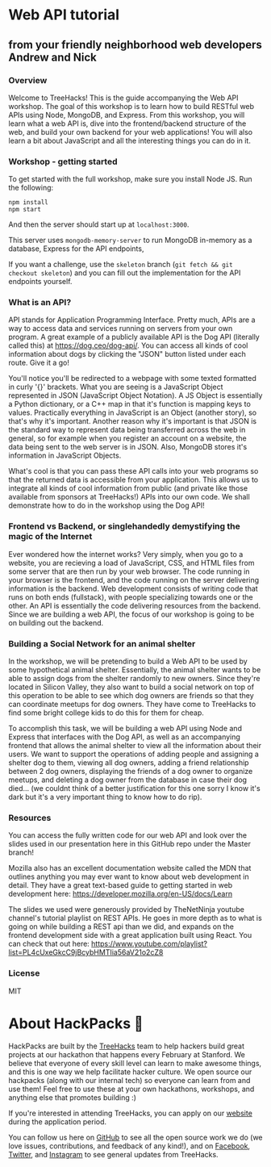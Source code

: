 # Web API tutorial
## from your friendly neighborhood web developers Andrew and Nick

### Overview

Welcome to TreeHacks! This is the guide accompanying the Web API workshop. The goal of this workshop is to learn how to build RESTful web APIs using Node, MongoDB, and Express. From this workshop, you will learn what a web API is, dive into the frontend/backend structure of the web, and build your own backend for your web applications! You will also learn a bit about JavaScript and all the interesting things you can do in it.

### Workshop - getting started
To get started with the full workshop, make sure you install Node JS. Run the following:

```
npm install
npm start
```

And then the server should start up at `localhost:3000`.

This server uses `mongodb-memory-server` to run MongoDB in-memory as a database, Express for the API endpoints,

If you want a challenge, use the `skeleton` branch (`git fetch && git checkout skeleton`) and you can fill out the implementation for the API endpoints yourself.


### What is an API?

API stands for Application Programming Interface. Pretty much, APIs are a way to access data and services running on servers from your own program. A great example of a publicly available API is the Dog API (literally called this) at https://dog.ceo/dog-api/. You can access all kinds of cool information about dogs by clicking the "JSON" button listed under each route. Give it a go! 

You'll notice you'll be redirected to a webpage with some texted formatted in curly '{}' brackets. What you are seeing is a JavaScript Object represented in JSON (JavaScript Object Notation). A JS Object is essentially a Python dictionary, or a C++ map in that it's function is mapping keys to values. Practically everything in JavaScript is an Object (another story), so that's why it's important. Another reason why it's important is that JSON is the standard way to represent data being transferred across the web in general, so for example when you register an account on a website, the data being sent to the web server is in JSON. Also, MongoDB stores it's information in JavaScript Objects.

What's cool is that you can pass these API calls into your web programs so that the returned data is accessible from your application. This allows us to integrate all kinds of cool information from public (and private like those available from sponsors at TreeHacks!) APIs into our own code. We shall demonstrate how to do in the workshop using the Dog API!

### Frontend vs Backend, or singlehandedly demystifying the magic of the Internet

Ever wondered how the internet works? Very simply, when you go to a website, you are recieving a load of JavaScript, CSS, and HTML files from some server that are then run by your web browser. The code running in your browser is the frontend, and the code running on the server delivering information is the backend. Web development consists of writing code that runs on both ends (fullstack), with people specializing towards one or the other. An API is essentially the code delivering resources from the backend. Since we are building a web API, the focus of our workshop is going to be on building out the backend.

### Building a Social Network for an animal shelter

In the workshop, we will be pretending to build a Web API to be used by some hypothetical animal shelter. Essentially, the animal shelter wants to be able to assign dogs from the shelter randomly to new owners. Since they're located in Silicon Valley, they also want to build a social network on top of this operation to be able to see which dog owners are friends so that they can coordinate meetups for dog owners. They have come to TreeHacks to find some bright college kids to do this for them for cheap.

To accomplish this task, we will be building a web API using Node and Express that interfaces with the Dog API, as well as an accompanying frontend that allows the animal shelter to view all the information about their users. We want to support the operations of adding people and assigning a shelter dog to them, viewing all dog owners, adding a friend relationship between 2 dog owners, displaying the friends of a dog owner to organize meetups, and deleting a dog owner from the database in case their dog died... (we couldnt think of a better justification for this one sorry I know it's dark but it's a very important thing to know how to do rip).

### Resources

You can access the fully written code for our web API and look over the slides used in our presentation here in this GitHub repo under the Master branch!

Mozilla also has an excellent documentation website called the MDN that outlines anything you may ever want to know about web development in detail. They have a great text-based guide to getting started in web development here: https://developer.mozilla.org/en-US/docs/Learn

The slides we used were generously provided by TheNetNinja youtube channel's tutorial playlist on REST APIs. He goes in more depth as to what is going on while building a REST api than we did, and expands on the frontend development side with a great application built using React. You can check that out here: https://www.youtube.com/playlist?list=PL4cUxeGkcC9jBcybHMTIia56aV21o2cZ8

### License
MIT

# About HackPacks 🌲

HackPacks are built by the [TreeHacks](https://www.treehacks.com/) team to help hackers build great projects at our hackathon that happens every February at Stanford. We believe that everyone of every skill level can learn to make awesome things, and this is one way we help facilitate hacker culture. We open source our hackpacks (along with our internal tech) so everyone can learn from and use them! Feel free to use these at your own hackathons, workshops, and anything else that promotes building :) 

If you're interested in attending TreeHacks, you can apply on our [website](https://www.treehacks.com/) during the application period.

You can follow us here on [GitHub](https://github.com/treehacks) to see all the open source work we do (we love issues, contributions, and feedback of any kind!), and on [Facebook](https://facebook.com/treehacks), [Twitter](https://twitter.com/hackwithtrees), and [Instagram](https://instagram.com/hackwithtrees) to see general updates from TreeHacks. 